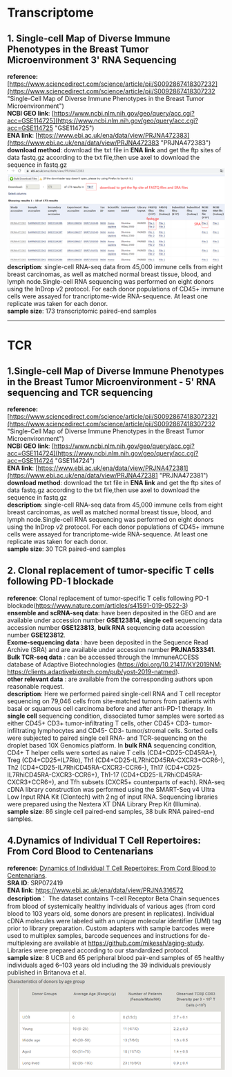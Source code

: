 # Transcriptome #
## 1. Single-cell Map of Diverse Immune Phenotypes in the Breast Tumor Microenvironment 3' RNA Sequencing ##
**reference:** [https://www.sciencedirect.com/science/article/pii/S0092867418307232](https://www.sciencedirect.com/science/article/pii/S0092867418307232 "Single-Cell Map of Diverse Immune Phenotypes in the Breast Tumor Microenvironment")<br>
**NCBI GEO link**: [https://www.ncbi.nlm.nih.gov/geo/query/acc.cgi?acc=GSE114725](https://www.ncbi.nlm.nih.gov/geo/query/acc.cgi?acc=GSE114725 "GSE114725")<br>
**ENA link**: [https://www.ebi.ac.uk/ena/data/view/PRJNA472383](https://www.ebi.ac.uk/ena/data/view/PRJNA472383 "PRJNA472383")<br>
**download method**: download the txt file in **ENA link** and get the ftp sites of data fastq.gz according to the txt file,then use axel to download the sequence in fastq.gz<br>
![](https://github.com/gancao/NCP-scRNA-seq/blob/master/images/download_data_from_ENA.png)
**description**: single-cell RNA-seq data from 45,000 immune cells from eight breast carcinomas, as well as matched normal breast tissue, blood, and lymph node.Single-cell RNA sequencing was performed on eight donors using the InDrop v2 protocol. For each donor populations of CD45+ immune cells were assayed for trancriptome-wide RNA-sequence. At least one replicate was taken for each donor.<br>
**sample size**: 173 transcriptomic paired-end samples

----------

# TCR #
## 1.Single-cell Map of Diverse Immune Phenotypes in the Breast Tumor Microenvironment - 5' RNA sequencing and TCR sequencing ##
**reference:** [https://www.sciencedirect.com/science/article/pii/S0092867418307232](https://www.sciencedirect.com/science/article/pii/S0092867418307232 "Single-Cell Map of Diverse Immune Phenotypes in the Breast Tumor Microenvironment")<br>
**NCBI GEO link**: [https://www.ncbi.nlm.nih.gov/geo/query/acc.cgi?acc=GSE114724](https://www.ncbi.nlm.nih.gov/geo/query/acc.cgi?acc=GSE114724 "GSE114724")<br>
**ENA link**: [https://www.ebi.ac.uk/ena/data/view/PRJNA472381](https://www.ebi.ac.uk/ena/data/view/PRJNA472381 "PRJNA472381")<br>
**download method**: download the txt file in **ENA link** and get the ftp sites of data fastq.gz according to the txt file,then use axel to download the sequence in fastq.gz<br>
**description**: single-cell RNA-seq data from 45,000 immune cells from eight breast carcinomas, as well as matched normal breast tissue, blood, and lymph node.Single-cell RNA sequencing was performed on eight donors using the InDrop v2 protocol. For each donor populations of CD45+ immune cells were assayed for trancriptome-wide RNA-sequence. At least one replicate was taken for each donor.<br>
**sample size**: 30 TCR paired-end samples
## 2. Clonal replacement of tumor-specific T cells following PD-1 blockade
**reference**: Clonal replacement of tumor-specific T cells following PD-1 blockade(https://www.nature.com/articles/s41591-019-0522-3)  
**ensemble and scRNA-seq data**:  have been deposited in the GEO and are available under accession number **GSE123814**, **single cell** sequencing data accession number **GSE123813**, **bulk RNA** sequencing data accession number **GSE123812**.   
**Exome-sequencing data** : have been deposited in the Sequence Read Archive (SRA) and are available under accession number **PRJNA533341**.   
**Bulk TCR-seq data** : can be accessed through the ImmuneACCESS database of Adaptive Biotechnologies (https://doi.org/10.21417/KY2019NM; https://clients.adaptivebiotech.com/pub/yost-2019-natmed).  
**other relevant data** : are available from the corresponding authors upon reasonable request.  
**description**: Here we performed paired single-cell RNA and T cell receptor sequencing on 79,046 cells from site-matched tumors from patients with basal or squamous cell carcinoma before and after anti-PD-1 therapy. In **single cell** sequencing condition, dissociated tumor samples were sorted as either CD45+ CD3+ tumor-infiltrating T cells, other CD45+ CD3- tumor-infiltrating lymphocytes and CD45- CD3- tumor/stromal cells. Sorted cells were subjected to paired single cell RNA- and TCR-sequencing on the droplet based 10X Genomics platform. In **bulk RNA** sequencing condition, CD4+ T helper cells were sorted as naive T cells (CD4+CD25-CD45RA+), Treg (CD4+CD25+IL7Rlo), Th1 (CD4+CD25-IL7RhiCD45RA-CXCR3+CCR6-), Th2 (CD4+CD25-IL7RhiCD45RA-CXCR3-CCR6-), Th17 (CD4+CD25-IL7RhiCD45RA-CXCR3-CCR6+), Th1-17 (CD4+CD25-IL7RhiCD45RA-CXCR3+CCR6+), and Tfh subsets (CXCR5+ counterparts of each). RNA-seq cDNA library construction was performed using the SMART-Seq v4 Ultra Low Input RNA Kit (Clontech) with 2 ng of input RNA. Sequencing libraries were prepared using the Nextera XT DNA Library Prep Kit (Illumina).    
**sample size**: 86 single cell paired-end samples, 38 bulk RNA paired-end samples.

## 4.Dynamics of Individual T Cell Repertoires: From Cord Blood to Centenarians
**reference:** [Dynamics of Individual T Cell Repertoires: From Cord Blood to Centenarians](https://www.jimmunol.org/content/196/12/5005).<br>
**SRA ID**: SRP072419 <br>
**ENA link**: https://www.ebi.ac.uk/ena/data/view/PRJNA316572<br>
**description**： The dataset contains T-cell Receptor Beta Chain sequences from blood of systemically healthy individuals of various ages (from cord blood to 103 years old, some donors are present in replicates). Individual cDNA molecules were labeled with an unique molecular identifier (UMI) tag prior to library preparation. Custom adapters with sample barcodes were used to multiplex samples, barcode sequences and instructions for de-multiplexing are available at https://github.com/mikessh/aging-study. Libraries were prepared according to our standardized protocol. <br>
**sample size**: 8 UCB and 65 peripheral blood pair-end samples of 65 healthy individuals aged 6–103 years old including the 39 individuals previously published in Britanova et al.
![](https://github.com/gancao/NCP-scRNA-seq/blob/master/images/TCR_data4.png)
